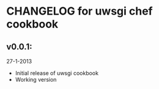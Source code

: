 # CHANGELOG for uwsgi chef cookbook

##  v0.0.1:
27-1-2013

* Initial release of uwsgi cookbook
* Working version

